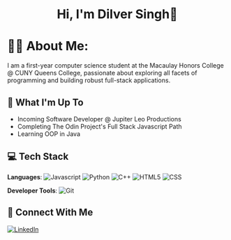 <h1 align = "center">Hi, I'm Dilver Singh👋</h1>

# 👨‍💻 About Me:
I am a first-year computer science student at the Macaulay Honors College @ CUNY Queens College, passionate about exploring all facets of programming and building robust full-stack applications.

## 🚀 What I'm Up To
<ul>
  <li>Incoming Software Developer @ Jupiter Leo Productions</li>
  <li>Completing The Odin Project's Full Stack Javascript Path</li>
  <li>Learning OOP in Java</li>
</ul>

## 💻 Tech Stack
<strong>Languages</strong>:
![Javascript](https://camo.githubusercontent.com/29d02b3669d6450d67e043cf5909e740dcb94c1e2306d88ac48b15b4ec55dc65/68747470733a2f2f696d672e736869656c64732e696f2f62616467652f6a6176617363726970742d2532333332333333302e7376673f7374796c653d666f722d7468652d6261646765266c6f676f3d6a617661736372697074266c6f676f436f6c6f723d253233463744463145)
![Python](https://img.shields.io/badge/python-3670A0?style=for-the-badge&logo=python&logoColor=ffdd54)
![C++](https://img.shields.io/badge/C++-%2300599C.svg?style=for-the-badge&logo=C%2B%2B&&logoColor=white)
![HTML5](https://img.shields.io/badge/html5-%23E34F26.svg?style=for-the-badge&logo=html5&logoColor=white)
![CSS](https://img.shields.io/badge/css-%231572B6.svg?style=for-the-badge&logo=css3&logoColor=white)


<strong>Developer Tools</strong>:
![Git](https://img.shields.io/badge/git-%23F05033.svg?style=for-the-badge&logo=git&logoColor=white)

## 👥 Connect With Me
[![LinkedIn](https://img.shields.io/badge/LinkedIn-%230077B5.svg?style=for-the-badge&logo=linkedin&logoColor=white)](www.linkedin.com/in/dilversingh)

